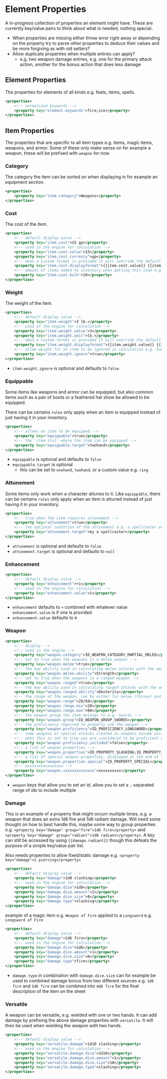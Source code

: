 # Element Properties

A in-progress collection of properties an element might have. These are currently key/value pairs to think about what is needed, nothing special.

- When properties are missing either throw error right away or depending on the property try to parse other properties to deduce their values and be more forgiving as with old setters?
- Allow duplicate properties when multiple entries can apply?
  - e.g. two weapon damage entries, e.g. one for the primary attack action, another for the bonus action that does less damage

## Element Properties

The properties for elements of all kinds e.g. feats, items, spells.

```xml
<properties>
    <!-- normalized keywords -->
    <property key="element.keywords">fire;ice</property>
</properties>
```

## Item Properties

The properties that are specific to all item types e.g. items, magic items, weapons, and armor. Some of these only make sense on for example a weapon, these will be prefixed with `weapon` for now.

### Category

The category the item can be sorted on when displaying in for example an equipment section.

```xml
<properties>
    <property key="item.category">Weapons</property>
</properties>
```

### Cost

The cost of the item.

```xml
<properties>
    <!-- default display value -->
    <property key="item.cost">15 gp</property>
    <!-- used in the engine for calculation -->
    <property key="item.cost.value">15</property>
    <property key="item.cost.currency">gp</property>
    <!-- when a custom format is provided it will override the default value -->
    <property key="item.cost.displayformat">{{item.cost.value}} {{item.cost.currency}}</property>
    <!-- amount of items added to inventory when getting this item e.g. 10 arrows -->
    <property key="item.cost.bulk">10</property>
</properties>
```

### Weight

The weight of the item.

```xml
<properties>
    <!-- default display value -->
    <property key="item.weight">3 lb.</property>
    <!-- used in the engine for calculation -->
    <property key="item.weight.value">3</property>
    <property key="item.weight.unit">lb.</property>
    <!-- when a custom format is provided it will override the default value -->
    <property key="item.weight.displayformat">{{item.weight.value}} {{item.weight.currency}}</property>
    <!-- allow weight for an item to be ignored in calculation e.g. having a cart or mount in the inventory -->
    <property key="item.weight.ignore">true</property>
</properties>
```

- `item.weight.ignore` is optional and defaults to `false`

### Equippable

Some items like weapons and armor can be equipped, but also common items such as a pair of boots or a feathered hat show be allowed to be equipped.

There can be certains `rules` only apply when an item is equipped instead of just having it in your inventory.

```xml
<properties>
    <!-- allows an item to be equipped -->
    <property key="equippable">true</property>
    <!-- the 'item slot' where the item can be equipped -->
    <property key="equippable.target">twohand</property>
</properties>
```

- `equippable` is optional and defaults to `false`
- `equippable.target` is optional
  - this can be set to `onehand`, `twohand`, or a custom value e.g. `ring`


### Attunement

Some items only work when a character attunes to it. Like `equippable`, there can be certains `rules` only apply when an item is attuned instead of just having it in your inventory.

```xml
<properties>
    <!-- true when the item requires attunement -->
    <property key="attunement">true</property>
    <!-- the optional condition of the attunement e.g. a spellcaster or a specific class -->
    <property key="attunement.target">by a spellcaster</property>
</properties>
```

- `attunement` is optional and defaults to `false`
- `attunement.target` is optional and defaults to `null`

### Enhancement

```xml
<properties>
    <!-- default display value -->
    <property key="enhancement">+1</property>
    <!-- used in the engine for calculation -->
    <property key="enhancement.value">1</property>
</properties>
```

- `enhancement` defaults to `+` combined with whatever value `enhancement.value` is if one is provided
- `enhancement.value` defaults to `0`

### Weapon

```xml
<properties>
    <!-- display -->
    <!-- used in the engine -->
    <property key="weapon.category">ID_WEAPON_CATEGORY_MARTIAL_MELEE</property>
    <!-- set to true when the weapons is a melee weapon -->
    <property key="weapon.melee">true</property>
    <!-- the key ability used in calculating melee attacks with the weapon -->
    <property key="weapon.melee.ability">Strength</property>
    <!-- set to true when the weapons is a ranged weapon -->
    <property key="weapon.ranged">true</property>
    <!-- the key ability used in calculating ranged attacks with the weapon -->
    <property key="weapon.ranged.ability">Dexterity</property>
    <!-- the range of the weapon, can be either for melee (thrown) and ranged weapons -->
    <property key="weapon.range">20/60</property>
    <property key="weapon.range.min">20</property>
    <property key="weapon.range.max">60</property>
    <!-- the weapon group the item belongs to e.g. Swords -->
    <property key="weapon.group">ID_WEAPON_GROUP_SWORDS</property>
    <!-- the proficiency required to properly use the weapon -->
    <property key="weapon.proficiency">ID_PROFICIENCY_LONGSWORD</property>
    <!-- some weapons or special attacks created as weapons assume you are proficienct with them automatically -->
    <!-- when this is set to true you are considered to be proficient with this weapon -->
    <property key="weapon.proficiency.included">false</property>
    <!-- a list of weapon properties -->
    <property key="weapon.properties">ID_PROPERTY_SLASHING;ID_PROPERTY_VERSATILE</property>
    <!-- a list of special weapon properties, displayed at the end of the list of normal properties -->
    <property key="weapon.properties.special">ID_PROPERTY_SPECIAL</property>
    <!-- xxxxxxxxxxxxxxxxx -->
    <property key="weapon.xxxxxxxxxxxxxx">xxxxxxxxxx</property>
</properties>
```

- `weapon` keys that allow you to set an id, allow you to set a `;` separated range of ids to include multiple

### Damage

This is an example of a property that might occurr multiple times, e.g. a weapon that does an extra 1d6 fire and 1d6 radiant damage. Will need some thought on how to best handle this, maybe some way to group properties e.g. `<property key="damage" group="fire">1d6 fire</property>` and `<property key="damage" group="radiant">1d6 radiant</property>`. A key can still be accessed by using `{{damage.radiant}}` though this defeats the purpose of a simple key/value pair list.

Also needs properties to allow fixed/static damage e.g. `<property key="damage">1 piercing</property>`

```xml
<properties>
    <!-- default display value -->
    <property key="damage">1d8 slashing</property>
    <!-- used in the engine for calculation -->
    <property key="damage.dice">1d8</property>
    <property key="damage.dice.amount">1</property>
    <property key="damage.dice.size">8</property>
    <property key="damage.type">slashing</property>
</properties>
```

example of a magic item e.g. `Weapon of Fire` applied to a `Longsword` e.g. `Longsword of Fire`

```xml
<properties>
    <!-- default display value -->
    <property key="damage">1d6 fire</property>
    <!-- used in the engine for calculation -->
    <property key="damage.dice">1d6</property>
    <property key="damage.dice.amount">1</property>
    <property key="damage.dice.size">6</property>
    <property key="damage.type">fire</property>
</properties>
```

- `damage.type` in combination with `damage.dice.size` can for example be used to combined damage bonus from two different sources e.g. `1d6 fire` and `3d6 fire` can be combined into `4d6 fire` for the final description of the item on the sheet

### Versatile

A weapon can be versatile, e.g. wielded with one or two hands. It can add damage by prefixing the above damage properties with `versatile`. It will then be used when wielding the weapon with two hands.

```xml
<properties>
    <!-- default display value -->
    <property key="versatile.damage">1d10 slashing</property>
    <!-- used in the engine for calculation -->
    <property key="versatile.damage.dice">1d10</property>
    <property key="versatile.damage.dice.amount">1</property>
    <property key="versatile.damage.dice.size">10</property>
    <property key="versatile.damage.type">slashing</property>
</properties>
```
